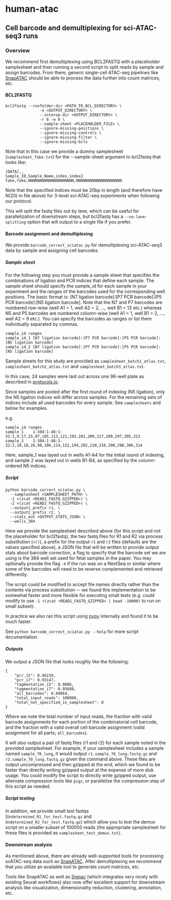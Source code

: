 # human-atac
## Cell barcode and demultiplexing for sci-ATAC-seq3 runs

### Overview
We recommend first demultiplexing using BCL2FASTQ with a placeholder samplesheet and then running a second script to split reads by sample and assign barcodes. From there, generic single-cell ATAC-seq pipelines like [SnapATAC](https://github.com/r3fang/SnapATAC) should be able to process the data further into count matrices, etc.

#### BCL2FASTQ
```
bcl2fastq --runfolder-dir <PATH_TO_BCL_DIRECTORY> \
               -o <OUTPUT_DIRECTORY> \
               --interop-dir <OUTPUT_DIRECTORY> \
               -r 6 -w 6 \
               --sample-sheet <PLACEHOLDER_FILE> \
               --ignore-missing-positions \
               --ignore-missing-controls \
               --ignore-missing-filter \
               --ignore-missing-bcls
```

Note that in this case we provide a dummy samplesheet (`samplesheet_fake.txt`) for the --sample-sheet argument to bcl2fastq that looks like:
```
[DATA],,
Sample_ID,Sample_Name,index,index2
fake,fake,NNNNNNNNNNNNNNNNNNNN,NNNNNNNNNNNNNNNNNNNN
```

Note that the specified indices must be 20bp in length (and therefore have N(20) in file above) for 3-level sci-ATAC-seq experiments when following our protocol.

This will split the fastq files out by lane, which can be useful for parallelization of downstream steps, but bcl2fastq has a `--no-lane-splitting` option that will output to a single file if you prefer.

#### Barcode assignment and demultiplexing
We provide `barcode_correct_sciatac.py` for demultiplexing sci-ATAC-seq3 data by sample and assigning cell barcodes.

##### Sample sheet
For the following step you must provide a sample sheet that specifies the combinations of ligation and PCR indices that define each sample. The sample sheet should specify the sample_id for each sample in your experiment and the ranges of the barcodes used for the corresponding well positions. The basic format is: [N7 ligation barcode]:[P7 PCR barcode]:[P5 PCR barcode]:[N5 ligation barcode]. Note that the N7 and P7 barcodes are numbered row-wise (well A1 = 1, well A2 = 2, …, well B1 = 13 etc.) whereas N5 and P5 barcodes are numbered column-wise (well A1 = 1, well B1 = 2, …, well A2 = 9 etc.). You can specify the barcodes as ranges or list them individually separated by commas.

```
sample_id ranges
sample_id_1	[N7 ligation barcode]:[P7 PCR barcode]:[P5 PCR barcode]:[N5 ligation barcode] 
sample_id_2	[N7 ligation barcode]:[P7 PCR barcode]:[P5 PCR barcode]:[N5 ligation barcode] 
```

Sample sheets for this study are provided as `samplesheet_batch1_atlas.txt`, `samplesheet_batch2_atlas.txt` and `samplesheet_batch3_atlas.txt`. 

In this case, 24 samples were laid out across one 96-well plate as described in [protocols.io](https://dx.doi.org/10.17504/protocols.io.be8mjhu6). 

Since samples are pooled after the first round of indexing (N5 ligation), only the N5 ligation indices will differ across samples. For the remaining sets of indices include all used barcodes for every sample. See `samplesheets` and below for examples.

e.g.

```
sample_id ranges
sample_1	1-384:1-48:1-32:1,9,17,25,97,105,113,121,193,201,209,217,289,297,305,313 
sample_2	1-384:1-48:1-32:2,10,18,26,98,106,114,122,194,202,210,218,290,298,306,314
```
Here, sample_1 was layed out in wells A1-A4 for the initial round of indexing, and sample 2 was layed out in wells B1-B4, as specified by the column-ordered N5 indices.


##### Script
```
python barcode_correct_sciatac.py \
  --samplesheet <SAMPLESHEET_PATH> \
  -1 <(zcat <READ1_FASTQ_GZIPPED>) \
  -2 <(zcat <READ2_FASTQ_GZIPPED>) \
  --output1_prefix r1. \
  --output2_prefix r2. \
  --stats_out <OUTPUT_STATS_JSON> \
  --wells_384
```

Here we provide the samplesheet described above (for this script and not the placeholder for bcl2fastq), the two fastq files for R1 and R2 via process substitution (`<()`), a prefix for the output `r1` and `r2` files (defaults are the values specified above), a JSON file that will be written to provide output stats about barcode correction, a flag to specify that the barcode set we are using is the 384 well set used for fetal samples in the paper. You may optionally provide the flag `-X` if the run was on a NextSeq or similar where some of the barcodes will need to be reverse complemented and retrieved differently.

The script could be modified to accept file names directly rather than the contents via process substitution -- we found this implementation to be somewhat faster and more flexible for executing small tests (e.g. could modify to use `-1 <(zcat <READ1_FASTQ_GZIPPED> | head -10000)` to run on small subset).

In practice we also ran this script using [pypy](https://www.pypy.org/) internally and found it to be much faster.

See `python barcode_correct_sciatac.py --help` for more script documentation.

##### Outputs
We output a JSON file that looks roughly like the following:
```
{
    "pcr_i5": 0.96239,
    "pcr_i7": 0.93147,
    "tagmentation_i5": 0.9806,
    "tagmentation_i7": 0.95688,
    "all_barcodes": 0.89864,
    "total_input_reads": 100000,
    "total_not_specified_in_samplesheet": 0
}
```

Where we note the total number of input reads, the fraction with valid barcode assignments for each portion of the combinatorial cell barcode, and the fraction with a valid overall cell barcode assignment (valid assignment for all parts; `all_barcodes`).

It will also output a pair of fastq files (r1 and r2) for each sample noted in the provided samplesheet. For example, if your samplesheet includes a sample named `sample_70_lung`, it would output `r1.sample_70_lung.fastq.gz` and `r2.sample_70_lung.fastq.gz` given the command above. These files are output uncompressed and then gzipped at the end, which we found to be faster than directly writing gzipped output at the expense of more disk usage. You could modify the script to directly write gzipped output, use alternate compression tools like `pigz`, or parallelize the compression step of this script as needed.

##### Script testing
In addition, we provide small test fastqs (`Undetermined_R1_for_test.fastq.gz` and `Undetermined_R2_for_test.fastq.gz`) which allow you to test the demux script on a smaller subset of 100000 reads (the appropriate samplesheet for these files is provided as `samplesheet_test_demux.txt`).

#### Downstream analysis
As mentioned above, there are already well-supported tools for processing scATAC-seq data such as [SnapATAC](https://github.com/r3fang/SnapATAC). After demultiplexing we recommend that you utilize an available tool to generate count matrices, etc.

Tools like SnapATAC as well as [Signac](https://satijalab.org/signac/) (which integrates very nicely with existing Seurat workflows) also now offer excellent support for downstream analysis like visualization, dimensionality reduction, clustering, annotation, etc.

